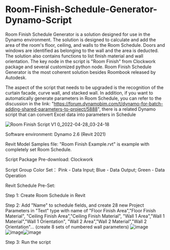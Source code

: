 # Room-Finish-Schedule-Generator-Dynamo-Script
Room Finish Schedule Generator is a solution designed for use in the Dynamo environment. The solution is designed to calculate and add the area of the room's floor, ceiling, and walls to the Room Schedule.  Doors and windows are identified as belonging to the wall and the area is deducted. The solution also contains functions to list finish material and wall orientation. The key node in the script is "Room Finish" from Clockwork package and several customized python node. Room Finish Schedule Generator is the most coherent solution besides Roombook released by Autodesk. 

The aspect of the script that needs to be upgraded is the recognition of the curtain facade, curve wall, and stacked wall. In addition, if you want to automatically generate parameters in Room Schedule, you can refer to the discussion in the link: "https://forum.dynamobim.com/t/dynamo-for-batch-adding-shared-parameters-to-project/5888", there is a related Dynamo script that can convert Excel data into parameters in Schedule

![Room Finish Script V1 0_2022-04-28_03-24-18](https://user-images.githubusercontent.com/55901325/165857709-74523795-9efe-466b-8f14-1f025954c454.png)


Software environment: Dynamo 2.6 (Revit 2021)

Revit Model Samples file: "Room Finish Example.rvt" is example with completely set Room Schedule.

Script Package Pre-download: Clockwork 

Script Group Color Set： Pink - Data Input;  Blue - Data Output;  Green - Data Operation


Revit Schedule Pre-Set: 

Step 1: Create Room Schedule in Revit

Step 2: Add "Name" to schedule fields, and create 28 new Project Parameters in "Text" type with name of 
"Floor Finish Area","Floor Finish Material",
"Ceiling Finish Area","Ceiling Finish Material",
"Wall 1 Area","Wall 1 Material","Wall 1 Orientation",
"Wall 2 Area","Wall 2 Material","Wall 2 Orientation"...
(create 8 sets of numbered wall parameters)
![image](https://user-images.githubusercontent.com/55901325/165413902-ebb0efe0-2116-4fd9-a246-210f4bd19ba5.png)
![image](https://user-images.githubusercontent.com/55901325/165414123-da2dd72f-35f3-45d0-9817-d4c5d7fc2340.png)![image](https://user-images.githubusercontent.com/55901325/165414155-40d8b4ae-5e57-45bc-af74-ec23e85ff397.png)

Step 3: Run the script
